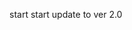 start start update to ver 2.0
<!-- ![Project image](https://rozup.ir/view/3442122/Screenshot(313).png "Todo list")
# Todo list
* Use Local Storage to save data
* Use Bootstrap v5.1.3 
* Responsive design
* Pantone color palette (Spiritual colors)
* Glassmorphism and abstract design
 -->

